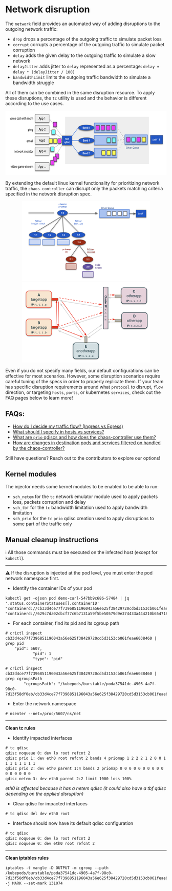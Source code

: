 # Network disruption

The `network` field provides an automated way of adding disruptions to the outgoing network traffic:

* `drop` drops a percentage of the outgoing traffic to simulate packet loss
* `corrupt` corrupts a percentage of the outgoing traffic to simulate packet corruption
* `delay` adds the given delay to the outgoing traffic to simulate a slow network
* `delayJitter` adds jitter to `delay` represented as a percentage: `delay ± delay * (delayJitter / 100)`
* `bandwidthLimit` limits the outgoing traffic bandwidth to simulate a bandwidth struggle

All of them can be combined in the same disruption resource. To apply these disruptions, the `tc` utility is used and the behavior is different according to the use cases.

<p align="center"><kbd>
    <img src="../docs/img/network_prio/pfifo.png" height=200 width=650 />
</kbd></p>

By extending the default linux kernel functionality for prioritizing network traffic, the `chaos-controller` can disrupt only the packets matching criteria specified in the network disruption spec.

<p align="center">
    <kbd>
        <img src="../docs/img/network_prio/traditional_notation.png" height=250 width=400 />
    </kbd>
    <kbd>
        <img src="../docs/img/network_hosts/generic.png" height=250 width=400 />
    </kbd>
</p>

Even if you do not specify many fields, our default configurations can be effective for most scenarios. However, some disruption scenarios require careful tuning of the specs in order to properly replicate them. 
If your team has specific disruption requirements around what `protocol` to disrupt, `flow` direction, or targeting `hosts`, `ports`, or kubernetes `services`, check out the FAQ pages below to learn more!


## FAQs:

* [How do I decide my traffic flow? (Ingress vs Egress)](/docs/network_disruption/flow.md)
* [What should I specify in hosts vs services?](/docs/network_disruption/hosts-and-services.md)
* [What are `prio` qdiscs and how does the chaos-controller use them?](/docs/network_disruption/prio.md)
* [How are changes in destination pods and services filtered on handled by the chaos-controller?](/docs/changes_handling.md#network-disruption-dynamic-service-resolution)

Still have questions? Reach out to the contributors to explore our options!

## Kernel modules

The injector needs some kernel modules to be enabled to be able to run:

* `sch_netem` for the `tc` network emulator module used to apply packets loss, packets corruption and delay
* `sch_tbf` for the `tc` bandwidth limitation used to apply bandwidth limitation
* `sch_prio` for the `tc` `prio` qdisc creation used to apply disruptions to some part of the traffic only

## Manual cleanup instructions

:information_source: All those commands must be executed on the infected host (except for `kubectl`).

---

:warning: If the disruption is injected at the pod level, you must enter the pod network namespace first.

* Identify the container IDs of your pod

```
kubectl get -ojson pod demo-curl-547bb9c686-57484 | jq '.status.containerStatuses[].containerID'
"containerd://cb33d4ce77f7396851196043a56e625f38429720cd5d3153cb061feae6038460"
"containerd://629c7da02cbcf77c6b7131a59f5be50579d9e374433a444210b6547186dd5f0d"
```

* For each container, find its pid and its cgroup path

```
# crictl inspect cb33d4ce77f7396851196043a56e625f38429720cd5d3153cb061feae6038460 | grep pid
    "pid": 5607,
            "pid": 1
            "type": "pid"
```

```
# crictl inspect cb33d4ce77f7396851196043a56e625f38429720cd5d3153cb061feae6038460 | grep cgroupsPath
        "cgroupsPath": "/kubepods/burstable/poda37541dc-4905-4a7f-98c0-7d13f58df0eb/cb33d4ce77f7396851196043a56e625f38429720cd5d3153cb061feae6038460",
```

* Enter the network namespace

```
# nsenter --net=/proc/5607/ns/net
```

---

**Clean tc rules**

* Identify impacted interfaces

```
# tc qdisc
qdisc noqueue 0: dev lo root refcnt 2
qdisc prio 1: dev eth0 root refcnt 2 bands 4 priomap 1 2 2 2 1 2 0 0 1 1 1 1 1 1 1 1
qdisc prio 2: dev eth0 parent 1:4 bands 2 priomap 0 0 0 0 0 0 0 0 0 0 0 0 0 0 0 0
qdisc netem 3: dev eth0 parent 2:2 limit 1000 loss 100%
```
*eth0 is affected because it has a netem qdisc (it could also have a tbf qdisc depending on the applied disruption)*

* Clear qdisc for impacted interfaces

```
# tc qdisc del dev eth0 root
```

* Interface should now have its default qdisc configuration

```
# tc qdisc
qdisc noqueue 0: dev lo root refcnt 2
qdisc noqueue 0: dev eth0 root refcnt 2
```

---

**Clean iptables rules**

```
iptables -t mangle -D OUTPUT -m cgroup --path /kubepods/burstable/poda37541dc-4905-4a7f-98c0-7d13f58df0eb/cb33d4ce77f7396851196043a56e625f38429720cd5d3153cb061feae6038460 -j MARK --set-mark 131074
```
